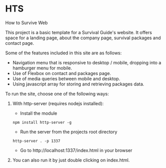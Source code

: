 # HTS
How to Survive Web 

This project is a basic template for a Survival Guide's website. It offers space for a landing page, about the company page, survival packages and contact page. 

Some of the features included in this site are as follows:
* Navigation menu that is responsive to desktop / mobile, dropping into a hamburger menu for mobile.
* Use of Flexbox on contact and packages page.
* Use of media queries between mobile and desktop.
* Using javascript array for storing and retrieving packages data.

To run the site, choose one of the following ways:
1. With http-server (requires nodejs installed):
    * Install the module
    ```
    npm install http-server -g
    ``` 
    * Run the server from the projects root directory
    ```
    http-server . -p 1337
    ```
    * Go to http://localhost:1337/index.html in your browser

2. You can also run it by just double clicking on index.html.